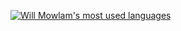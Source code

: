 <a href="https://github.com/willmowlam"><img title="Will Mowlam's most used languages" src="https://github-readme-stats.vercel.app/api/top-langs/?username=willmowlam&langs_count=6&layout=compact&title_color=adbac7&text_color=768390&bg_color=22272d&hide_border=true" align="center"></a>

<!--
**willmowlam/willmowlam** is a ✨ _special_ ✨ repository because its `README.md` (this file) appears on your GitHub profile.

Here are some ideas to get you started:

- 🔭 I’m currently working on ...
- 🌱 I’m currently learning ...
- 👯 I’m looking to collaborate on ...
- 🤔 I’m looking for help with ...
- 💬 Ask me about ...
- 📫 How to reach me: ...
- 😄 Pronouns: ...
- ⚡ Fun fact: ...
-->
